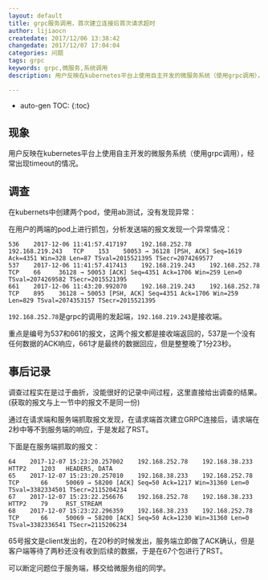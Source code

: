 ```yaml
---
layout: default
title: grpc服务调用，首次建立连接后首次请求超时
author: lijiaocn
createdate: 2017/12/06 13:38:42
changedate: 2017/12/07 17:04:04
categories: 问题
tags: grpc
keywords: grpc,微服务,系统调用
description: 用户反映在kubernetes平台上使用自主开发的微服务系统（使用grpc调用），经常出现timeout的情况。

---
```


* auto-gen TOC:
{:toc}

## 现象

用户反映在kubernetes平台上使用自主开发的微服务系统（使用grpc调用），经常出现timeout的情况。

## 调查

在kubernets中创建两个pod，使用ab测试，没有发现异常：

在用户的两端的pod上进行抓包，分析发送端的报文发现一个异常情况：

	536    2017-12-06 11:41:57.417197    192.168.252.78     192.168.219.243   TCP    153    50053 → 36128 [PSH, ACK] Seq=1619 Ack=4351 Win=328 Len=87 TSval=2015521395 TSecr=2074269577
	537    2017-12-06 11:41:57.417413    192.168.219.243    192.168.252.78    TCP    66     36128 → 50053 [ACK] Seq=4351 Ack=1706 Win=259 Len=0 TSval=2074269582 TSecr=2015521395
	661    2017-12-06 11:43:20.992070    192.168.219.243    192.168.252.78    TCP    895    36128 → 50053 [PSH, ACK] Seq=4351 Ack=1706 Win=259 Len=829 TSval=2074353157 TSecr=2015521395

`192.168.252.78`是grpc的调用的发起端，`192.168.219.243`是接收端。

重点是编号为537和661的报文，这两个报文都是接收端返回的，537是一个没有任何数据的ACK响应，661才是最终的数据回应，但是整整晚了1分23秒。

## 事后记录

调查过程实在是过于曲折，没能很好的记录中间过程，这里直接给出调查的结果。(获取的报文与上一节中的报文不是同一份)

通过在请求端和服务端抓取报文发现，在请求端首次建立GRPC连接后，请求端在2秒中等不到服务端的响应，于是发起了RST。

下面是在服务端抓取的报文：

	64    2017-12-07 15:23:20.257002    192.168.252.78    192.168.38.233    HTTP2    1203   HEADERS, DATA
	65    2017-12-07 15:23:20.257010    192.168.38.233    192.168.252.78    TCP      66     50069 → 58200 [ACK] Seq=50 Ack=1217 Win=31360 Len=0 TSval=3382334501 TSecr=2115204234
	67    2017-12-07 15:23:22.256676    192.168.252.78    192.168.38.233    HTTP2    79     RST_STREAM
	68    2017-12-07 15:23:22.296359    192.168.38.233    192.168.252.78    TCP      66     50069 → 58200 [ACK] Seq=50 Ack=1230 Win=31360 Len=0 TSval=3382336541 TSecr=2115206234

65号报文是client发出的，在20秒的时候发出，服务端立即做了ACK确认，但是客户端等待了两秒还没有收到后续的数据，于是在67个包进行了RST。

可以断定问题位于服务端，移交给微服务组的同学。
